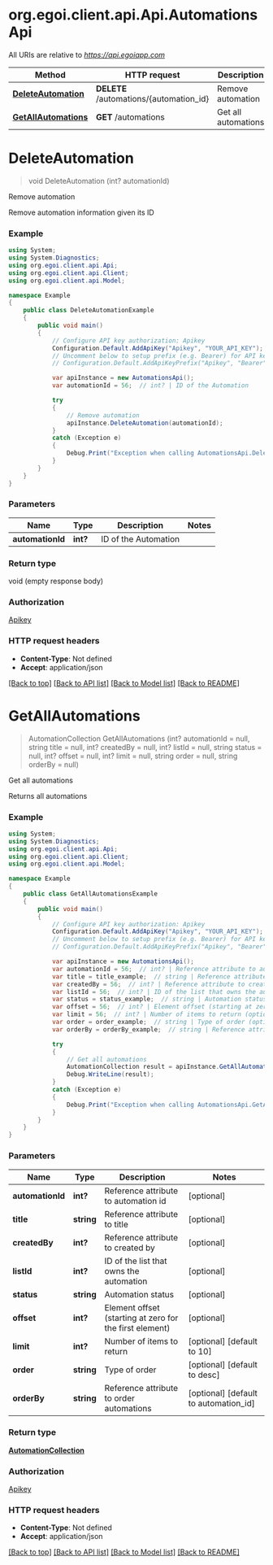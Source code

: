 # org.egoi.client.api.Api.AutomationsApi

All URIs are relative to *https://api.egoiapp.com*

Method | HTTP request | Description
------------- | ------------- | -------------
[**DeleteAutomation**](AutomationsApi.md#deleteautomation) | **DELETE** /automations/{automation_id} | Remove automation
[**GetAllAutomations**](AutomationsApi.md#getallautomations) | **GET** /automations | Get all automations


<a name="deleteautomation"></a>
# **DeleteAutomation**
> void DeleteAutomation (int? automationId)

Remove automation

Remove automation information given its ID

### Example
```csharp
using System;
using System.Diagnostics;
using org.egoi.client.api.Api;
using org.egoi.client.api.Client;
using org.egoi.client.api.Model;

namespace Example
{
    public class DeleteAutomationExample
    {
        public void main()
        {
            // Configure API key authorization: Apikey
            Configuration.Default.AddApiKey("Apikey", "YOUR_API_KEY");
            // Uncomment below to setup prefix (e.g. Bearer) for API key, if needed
            // Configuration.Default.AddApiKeyPrefix("Apikey", "Bearer");

            var apiInstance = new AutomationsApi();
            var automationId = 56;  // int? | ID of the Automation

            try
            {
                // Remove automation
                apiInstance.DeleteAutomation(automationId);
            }
            catch (Exception e)
            {
                Debug.Print("Exception when calling AutomationsApi.DeleteAutomation: " + e.Message );
            }
        }
    }
}
```

### Parameters

Name | Type | Description  | Notes
------------- | ------------- | ------------- | -------------
 **automationId** | **int?**| ID of the Automation | 

### Return type

void (empty response body)

### Authorization

[Apikey](../README.md#Apikey)

### HTTP request headers

 - **Content-Type**: Not defined
 - **Accept**: application/json

[[Back to top]](#) [[Back to API list]](../README.md#documentation-for-api-endpoints) [[Back to Model list]](../README.md#documentation-for-models) [[Back to README]](../README.md)

<a name="getallautomations"></a>
# **GetAllAutomations**
> AutomationCollection GetAllAutomations (int? automationId = null, string title = null, int? createdBy = null, int? listId = null, string status = null, int? offset = null, int? limit = null, string order = null, string orderBy = null)

Get all automations

Returns all automations

### Example
```csharp
using System;
using System.Diagnostics;
using org.egoi.client.api.Api;
using org.egoi.client.api.Client;
using org.egoi.client.api.Model;

namespace Example
{
    public class GetAllAutomationsExample
    {
        public void main()
        {
            // Configure API key authorization: Apikey
            Configuration.Default.AddApiKey("Apikey", "YOUR_API_KEY");
            // Uncomment below to setup prefix (e.g. Bearer) for API key, if needed
            // Configuration.Default.AddApiKeyPrefix("Apikey", "Bearer");

            var apiInstance = new AutomationsApi();
            var automationId = 56;  // int? | Reference attribute to automation id (optional) 
            var title = title_example;  // string | Reference attribute to title (optional) 
            var createdBy = 56;  // int? | Reference attribute to created by (optional) 
            var listId = 56;  // int? | ID of the list that owns the automation (optional) 
            var status = status_example;  // string | Automation status (optional) 
            var offset = 56;  // int? | Element offset (starting at zero for the first element) (optional) 
            var limit = 56;  // int? | Number of items to return (optional)  (default to 10)
            var order = order_example;  // string | Type of order (optional)  (default to desc)
            var orderBy = orderBy_example;  // string | Reference attribute to order automations (optional)  (default to automation_id)

            try
            {
                // Get all automations
                AutomationCollection result = apiInstance.GetAllAutomations(automationId, title, createdBy, listId, status, offset, limit, order, orderBy);
                Debug.WriteLine(result);
            }
            catch (Exception e)
            {
                Debug.Print("Exception when calling AutomationsApi.GetAllAutomations: " + e.Message );
            }
        }
    }
}
```

### Parameters

Name | Type | Description  | Notes
------------- | ------------- | ------------- | -------------
 **automationId** | **int?**| Reference attribute to automation id | [optional] 
 **title** | **string**| Reference attribute to title | [optional] 
 **createdBy** | **int?**| Reference attribute to created by | [optional] 
 **listId** | **int?**| ID of the list that owns the automation | [optional] 
 **status** | **string**| Automation status | [optional] 
 **offset** | **int?**| Element offset (starting at zero for the first element) | [optional] 
 **limit** | **int?**| Number of items to return | [optional] [default to 10]
 **order** | **string**| Type of order | [optional] [default to desc]
 **orderBy** | **string**| Reference attribute to order automations | [optional] [default to automation_id]

### Return type

[**AutomationCollection**](AutomationCollection.md)

### Authorization

[Apikey](../README.md#Apikey)

### HTTP request headers

 - **Content-Type**: Not defined
 - **Accept**: application/json

[[Back to top]](#) [[Back to API list]](../README.md#documentation-for-api-endpoints) [[Back to Model list]](../README.md#documentation-for-models) [[Back to README]](../README.md)

